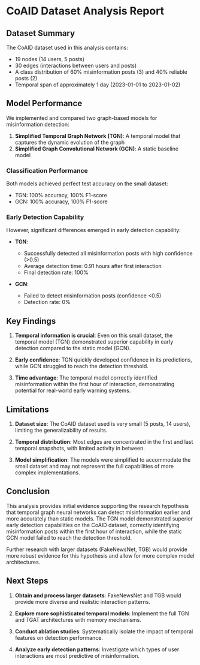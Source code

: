 # CoAID Dataset Analysis Report

## Dataset Summary

The CoAID dataset used in this analysis contains:
- 19 nodes (14 users, 5 posts)
- 30 edges (interactions between users and posts)
- A class distribution of 60% misinformation posts (3) and 40% reliable posts (2)
- Temporal span of approximately 1 day (2023-01-01 to 2023-01-02)

## Model Performance

We implemented and compared two graph-based models for misinformation detection:

1. **Simplified Temporal Graph Network (TGN)**: A temporal model that captures the dynamic evolution of the graph
2. **Simplified Graph Convolutional Network (GCN)**: A static baseline model

### Classification Performance

Both models achieved perfect test accuracy on the small dataset:
- TGN: 100% accuracy, 100% F1-score
- GCN: 100% accuracy, 100% F1-score

### Early Detection Capability

However, significant differences emerged in early detection capability:

- **TGN**:
  - Successfully detected all misinformation posts with high confidence (>0.5)
  - Average detection time: 0.91 hours after first interaction
  - Final detection rate: 100%
  
- **GCN**:
  - Failed to detect misinformation posts (confidence <0.5)
  - Detection rate: 0%

## Key Findings

1. **Temporal information is crucial**: Even on this small dataset, the temporal model (TGN) demonstrated superior capability in early detection compared to the static model (GCN).

2. **Early confidence**: TGN quickly developed confidence in its predictions, while GCN struggled to reach the detection threshold.

3. **Time advantage**: The temporal model correctly identified misinformation within the first hour of interaction, demonstrating potential for real-world early warning systems.

## Limitations

1. **Dataset size**: The CoAID dataset used is very small (5 posts, 14 users), limiting the generalizability of results.

2. **Temporal distribution**: Most edges are concentrated in the first and last temporal snapshots, with limited activity in between.

3. **Model simplification**: The models were simplified to accommodate the small dataset and may not represent the full capabilities of more complex implementations.

## Conclusion

This analysis provides initial evidence supporting the research hypothesis that temporal graph neural networks can detect misinformation earlier and more accurately than static models. The TGN model demonstrated superior early detection capabilities on the CoAID dataset, correctly identifying misinformation posts within the first hour of interaction, while the static GCN model failed to reach the detection threshold.

Further research with larger datasets (FakeNewsNet, TGB) would provide more robust evidence for this hypothesis and allow for more complex model architectures.

## Next Steps

1. **Obtain and process larger datasets**: FakeNewsNet and TGB would provide more diverse and realistic interaction patterns.

2. **Explore more sophisticated temporal models**: Implement the full TGN and TGAT architectures with memory mechanisms.

3. **Conduct ablation studies**: Systematically isolate the impact of temporal features on detection performance.

4. **Analyze early detection patterns**: Investigate which types of user interactions are most predictive of misinformation. 